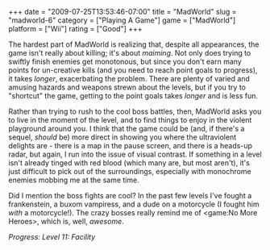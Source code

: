 +++
date = "2009-07-25T13:53:46-07:00"
title = "MadWorld"
slug = "madworld-6"
category = ["Playing A Game"]
game = ["MadWorld"]
platform = ["Wii"]
rating = ["Good"]
+++

The hardest part of MadWorld is realizing that, despite all appearances, the game isn't really about killing; it's about <i>maiming</i>.  Not only does trying to swiftly finish enemies get monotonous, but since you don't earn many points for un-creative kills (and you need to reach point goals to progress), it takes <i>longer</i>, exacerbating the problem.  There are plenty of varied and amusing hazards and weapons strewn about the levels, but if you try to "shortcut" the game, getting to the point goals takes <i>longer</i> and is less fun.

Rather than trying to rush to the cool boss battles, then, MadWorld asks you to live in the moment of the level, and to find things to enjoy in the violent playground around you.  I think that the game could be (and, if there's a sequel, <i>should</i> be) more direct in showing you where the ultraviolent delights are - there is a map in the pause screen, and there is a heads-up radar, but again, I run into the issue of visual contrast.  If something in a level isn't already tinged with red blood (which many are, but most aren't), it's just difficult to pick out of the surroundings, especially with monochrome enemies mobbing me at the same time.

Did I mention the boss fights are cool?  In the past few levels I've fought a frankenstein, a buxom vampiress, and a dude on a motorcycle (I fought him <i>with</i> a motorcycle!).  The crazy bosses really remind me of <game:No More Heroes>, which is, well, <i>awesome</i>.

<i>Progress: Level 11: Facility</i>